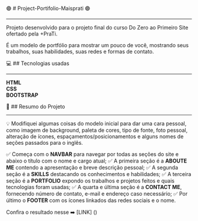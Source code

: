 🟣 # Project-Portifolio-Maisprati 🟣
******************************
Projeto desenvolvido para o projeto final do curso Do Zero ao Primeiro Site ofertado pela +PraTi.

É um modelo de portfólio para mostrar um pouco de você, mostrando seus trabalhos, suas habilidades, suas redes e formas de contato.


💻 ## Tecnologias usadas
*********************
**HTML**  
**CSS**  
**BOOTSTRAP**


📑 ## Resumo do Projeto
********************
💡 Modifiquei algumas coisas do modelo inicial para dar uma cara pessoal, 
como imagem de background, paleta de cores, tipo de fonte, foto pessoal, 
alteração de ícones, espaçamentos/posicionamentos e alguns nomes de seções passados para o inglês.

✅ Começa com o **NAVBAR** para navegar por todas as seções do site e abaixo o título com o nome e cargo atual;
✅ A primeira seção é a **ABOUTE ME** contendo a apresentação e breve descrição pessoal;
✅ A segunda seção  é a **SKILLS** destacando os conhecimentos e habilidades;
✅ A terceira seção é a **PORTFOLIO** expondo os trabalhos e projetos feitos e quais tecnologias foram usadas;
✅ A quarta e última seção é a **CONTACT ME**, fornecendo número de contato, e-mail e endereço caso necessário;
✅ Por último o **FOOTER** com os ícones linkados das redes sociais e o nome.

Confira o resultado nesse ➡️ [LINK] ()
